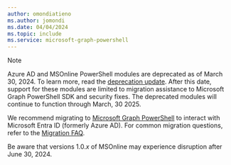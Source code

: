 ```yaml
---
author: omondiatieno
ms.author: jomondi
ms.date: 04/04/2024
ms.topic: include
ms.service: microsoft-graph-powershell
---
```


> [!NOTE]
> Azure AD and MSOnline PowerShell modules are deprecated as of March 30, 2024. To learn more, read the [deprecation update](https://techcommunity.microsoft.com/t5/microsoft-entra-blog/important-azure-ad-graph-retirement-and-powershell-module/ba-p/3848270). After this date, support for these modules are limited to migration assistance to Microsoft Graph PowerShell SDK and security fixes. The deprecated modules will continue to function through March, 30 2025.
>
> We recommend migrating to [Microsoft Graph PowerShell](/powershell/microsoftgraph/overview) to interact with Microsoft Entra ID (formerly Azure AD). For common migration questions, refer to the [Migration FAQ](/powershell/azure/active-directory/migration-faq). 
>
> Be aware that versions 1.0.*x* of MSOnline may experience disruption after June 30, 2024.
